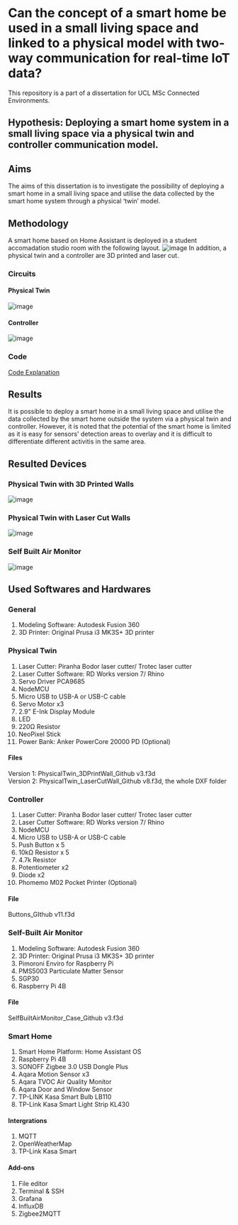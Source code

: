 # Can the concept of a smart home be used in a small living space and linked to a physical model with two-way communication for real-time IoT data?
This repository is a part of a dissertation for UCL MSc Connected Environments.

## Hypothesis: Deploying a smart home system in a small living space via a physical twin and controller communication model.

## Aims
The aims of this dissertation is to investigate the possibility of deploying a smart home in a small living space and utilise the data collected by the smart home system through a physical ‘twin’ model. 

## Methodology 
A smart home based on Home Assistant is deployed in a student accomadation studio room with the following layout.
![image](https://user-images.githubusercontent.com/91946874/184563082-746f74e4-83db-4650-84e4-a6540e78fa75.png)
In addition, a physical twin and a controller are 3D printed and laser cut.

### Circuits  
#### Physical Twin  
![image](https://user-images.githubusercontent.com/91946874/184911723-add674e3-bae1-4c86-a6cd-7701b7fa4579.png)  
  
#### Controller  
![image](https://user-images.githubusercontent.com/91946874/184911785-45d2c517-2914-4e67-bddc-eddeeab01069.png)  

### Code
[Code Explanation](https://github.com/abichoi/CASA0022_SmartHomeviaTwinandController/blob/main/Physical_Devices_Code/Code_Explanation.md)

## Results
It is possible to deploy a smart home in a small living space and utilise the data collected by the smart home outside the system via a physical twin and controller. However, it is noted that the potential of the smart home is limited as it is easy for sensors' detection areas to overlay and it is difficult to differentiate different activitis in the same area.

## Resulted Devices
### Physical Twin with 3D Printed Walls
![image](https://user-images.githubusercontent.com/91946874/184908438-35610964-ef20-4f38-941f-fb350af042e4.png)

### Physical Twin with Laser Cut Walls
![image](https://user-images.githubusercontent.com/91946874/184907338-3e9f2732-d167-4e4e-9327-4e68d02420f8.png)

### Self Built Air Monitor
![image](https://user-images.githubusercontent.com/91946874/184907957-27bd574c-8a06-423a-ab1b-dc6a0b1ad9c2.png)

## Used Softwares and Hardwares
### General
1. Modeling Software: Autodesk Fusion 360
2. 3D Printer: Original Prusa i3 MK3S+ 3D printer
### Physical Twin
1. Laser Cutter: Piranha Bodor laser cutter/ Trotec laser cutter
2. Laser Cutter Software: RD Works version 7/ Rhino
3. Servo Driver PCA9685
4. NodeMCU
5. Micro USB to USB-A or USB-C cable
6. Servo Motor x3
7.  2.9" E-Ink Display Module
8. LED
9. 220Ω Resistor
10. NeoPixel Stick
11. Power Bank: Anker PowerCore 20000 PD (Optional)
#### Files
Version 1: PhysicalTwin_3DPrintWall_Github v3.f3d  
Version 2: PhysicalTwin_LaserCutWall_Github v8.f3d, the whole DXF folder


### Controller
1. Laser Cutter: Piranha Bodor laser cutter/ Trotec laser cutter
2. Laser Cutter Software: RD Works version 7/ Rhino
3. NodeMCU
4. Micro USB to USB-A or USB-C cable
5. Push Button x 5
6. 10kΩ Resistor x 5
7. 4.7k Resistor
8. Potentiometer x2
9. Diode x2
10. Phomemo M02 Pocket Printer (Optional)
#### File
Buttons_GIthub v11.f3d

### Self-Built Air Monitor
1. Modeling Software: Autodesk Fusion 360
2. 3D Printer: Original Prusa i3 MK3S+ 3D printer
3. Pimoroni Enviro for Raspberry Pi
4. PMS5003 Particulate Matter Sensor
5. SGP30
6. Raspberry Pi 4B
#### File
SelfBuiltAirMonitor_Case_Github v3.f3d

### Smart Home
1. Smart Home Platform: Home Assistant OS
2. Raspberry Pi 4B
3. SONOFF Zigbee 3.0 USB Dongle Plus
4. Aqara Motion Sensor x3
5. Aqara TVOC Air Quality Monitor
6. Aqara Door and Window Sensor
7. TP-LINK Kasa Smart Bulb LB110
8. TP-Link Kasa Smart Light Strip KL430
#### Intergrations
1. MQTT
2. OpenWeatherMap
3. TP-Link Kasa Smart
#### Add-ons
1. File editor
2. Terminal & SSH
3. Grafana
4. InfluxDB
5. Zigbee2MQTT
